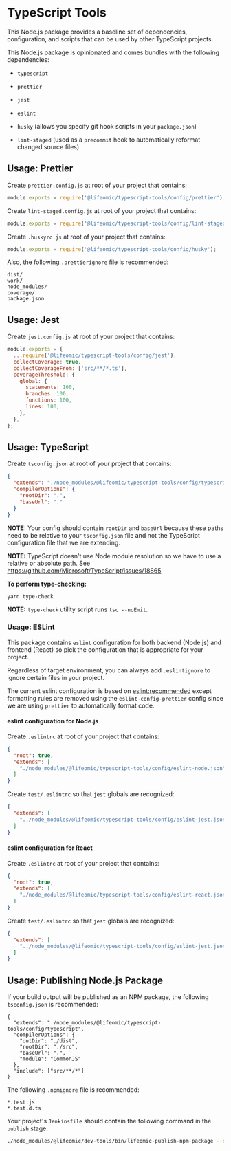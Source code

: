 # TypeScript Tools

This Node.js package provides a baseline set of dependencies, configuration, and
scripts that can be used by other TypeScript projects.

This Node.js package is opinionated and comes bundles with the following
dependencies:

- `typescript`

- `prettier`

- `jest`

- `eslint`

- `husky` (allows you specify git hook scripts in your `package.json`)

- `lint-staged` (used as a `precommit` hook to automatically reformat changed
  source files)

## Usage: Prettier

Create `prettier.config.js` at root of your project that contains:

```javascript
module.exports = require('@lifeomic/typescript-tools/config/prettier');
```

Create `lint-staged.config.js` at root of your project that contains:

```javascript
module.exports = require('@lifeomic/typescript-tools/config/lint-staged');
```

Create `.huskyrc.js` at root of your project that contains:

```javascript
module.exports = require('@lifeomic/typescript-tools/config/husky');
```

Also, the following `.prettierignore` file is recommended:

```plain
dist/
work/
node_modules/
coverage/
package.json
```

## Usage: Jest

Create `jest.config.js` at root of your project that contains:

```javascript
module.exports = {
  ...require('@lifeomic/typescript-tools/config/jest'),
  collectCoverage: true,
  collectCoverageFrom: ['src/**/*.ts'],
  coverageThreshold: {
    global: {
      statements: 100,
      branches: 100,
      functions: 100,
      lines: 100,
    },
  },
};
```

## Usage: TypeScript

Create `tsconfig.json` at root of your project that contains:

```json
{
  "extends": "./node_modules/@lifeomic/typescript-tools/config/typescript",
  "compilerOptions": {
    "rootDir": ".",
    "baseUrl": "."
  }
}
```

**NOTE:** Your config should contain `rootDir` and `baseUrl` because these paths
need to be relative to your `tsconfig.json` file and not the TypeScript
configuration file that we are extending.

**NOTE:** TypeScript doesn't use Node module resolution so we have to use a
relative or absolute path. See
<https://github.com/Microsoft/TypeScript/issues/18865>

**To perform type-checking:**

```bash
yarn type-check
```

**NOTE:** `type-check` utility script runs `tsc --noEmit`.

### Usage: ESLint

This package contains `eslint` configuration for both backend (Node.js) and
frontend (React) so pick the configuration that is appropriate for your project.

Regardless of target environment, you can always add `.eslintignore` to ignore
certain files in your project.

The current eslint configuration is based on
[eslint:recommended](https://eslint.org/docs/rules/) except formatting rules are
removed using the `eslint-config-prettier` config since we are using `prettier`
to automatically format code.

#### eslint configuration for Node.js

Create `.eslintrc` at root of your project that contains:

```json
{
  "root": true,
  "extends": [
    "./node_modules/@lifeomic/typescript-tools/config/eslint-node.json"
  ]
}
```

Create `test/.eslintrc` so that `jest` globals are recognized:

```json
{
  "extends": [
    "../node_modules/@lifeomic/typescript-tools/config/eslint-jest.json"
  ]
}
```

#### eslint configuration for React

Create `.eslintrc` at root of your project that contains:

```json
{
  "root": true,
  "extends": [
    "./node_modules/@lifeomic/typescript-tools/config/eslint-react.json"
  ]
}
```

Create `test/.eslintrc` so that `jest` globals are recognized:

```json
{
  "extends": [
    "../node_modules/@lifeomic/typescript-tools/config/eslint-jest.json"
  ]
}
```

## Usage: Publishing Node.js Package

If your build output will be published as an NPM package, the following
`tsconfig.json` is recommended:

```plain
{
  "extends": "./node_modules/@lifeomic/typescript-tools/config/typescript",
  "compilerOptions": {
    "outDir": "./dist",
    "rootDir": "./src",
    "baseUrl": ".",
    "module": "CommonJS"
  },
  "include": ["src/**/*"]
}
```

The following `.npmignore` file is recommended:

```plain
*.test.js
*.test.d.ts
```

Your project's `Jenkinsfile` should contain the following command in the
`publish` stage:

```bash
./node_modules/@lifeomic/dev-tools/bin/lifeomic-publish-npm-package --directory ./dist --publish-tagged-commits-only
```
